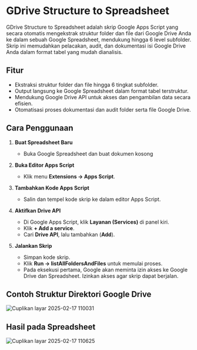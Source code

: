 # GDrive Structure to Spreadsheet

GDrive Structure to Spreadsheet adalah skrip Google Apps Script yang secara otomatis mengekstrak struktur folder dan file dari Google Drive Anda ke dalam sebuah Google Spreadsheet, mendukung hingga 6 level subfolder. Skrip ini memudahkan pelacakan, audit, dan dokumentasi isi Google Drive Anda dalam format tabel yang mudah dianalisis.

## Fitur

- Ekstraksi struktur folder dan file hingga 6 tingkat subfolder.
- Output langsung ke Google Spreadsheet dalam format tabel terstruktur.
- Mendukung Google Drive API untuk akses dan pengambilan data secara efisien.
- Otomatisasi proses dokumentasi dan audit folder serta file Google Drive.

## Cara Penggunaan

1. **Buat Spreadsheet Baru**
   - Buka Google Spreadsheet dan buat dokumen kosong

2. **Buka Editor Apps Script**
   - Klik menu **Extensions → Apps Script**.

3. **Tambahkan Kode Apps Script**
   - Salin dan tempel kode skrip ke dalam editor Apps Script.

4. **Aktifkan Drive API**
   - Di Google Apps Script, klik **Layanan (Services)** di panel kiri.
   - Klik **+ Add a service**.
   - Cari **Drive API**, lalu tambahkan (**Add**).

5. **Jalankan Skrip**
   - Simpan kode skrip.
   - Klik **Run → listAllFoldersAndFiles** untuk memulai proses.
   - Pada eksekusi pertama, Google akan meminta izin akses ke Google Drive dan Spreadsheet. Izinkan akses agar skrip dapat berjalan.

## Contoh Struktur Direktori Google Drive

![Cuplikan layar 2025-02-17 110031](https://github.com/user-attachments/assets/9b04d6a1-848c-4b3f-aa2f-70ec1edf63e4)

## Hasil pada Spreadsheet

![Cuplikan layar 2025-02-17 110625](https://github.com/user-attachments/assets/605cf434-b5d2-4c9f-baf5-211faf58950f)


